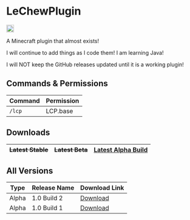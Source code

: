 # LeChewPlugin

<a href="https://www.irccloud.com/invite?channel=%23LeChewPlugin&amp;hostname=irc.esper.net&amp;port=6697&amp;ssl=1" target="_blank"><img src="https://img.shields.io/badge/IRC-%23LeChewPlugin-1e72ff.svg?style=flat"  height="20"></a>

A Minecraft plugin that almost exists!

I will continue to add things as I code them! I am learning Java!

I will NOT keep the GitHub releases updated until it is a working plugin!

Commands & Permissions
-------

Command | Permission
------|------
`/lcp` | LCP.base

Downloads
-------

~~Latest Stable~~ | ~~Latest Beta~~ | [Latest Alpha Build](http://atominik.com/NG)
------|----|----


All Versions
------------

Type | Release Name | Download Link
-----|-------------|---------
Alpha | 1.0 Build 2 | [Download](http://atominik.com/NG)
Alpha | 1.0 Build 1 | [Download](http://atominik.com/ME)

